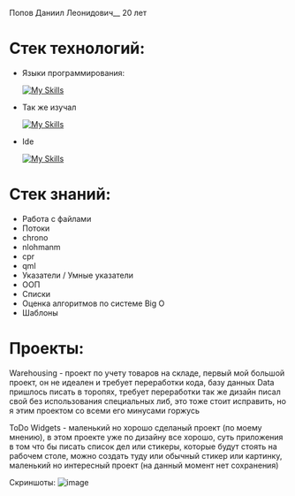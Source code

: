 Попов Даниил Леонидович__ 20 лет

# Стек технологий:
- Языки программирования:

  [![My Skills](https://skillicons.dev/icons?i=cpp,cmake,qt,unreal)](https://skillicons.dev)

- Так же изучал

  [![My Skills](https://skillicons.dev/icons?i=js,html,css,php,mysql,cs,unity,github)](https://skillicons.dev)

- Ide

  [![My Skills](https://skillicons.dev/icons?i=qt,clion,visualstudio,vscode)](https://skillicons.dev)

# Стек знаний:
- Работа с файлами
- Потоки
- chrono
- nlohmanm
- cpr
- qml
- Указатели / Умные указатели
- ООП
- Списки
- Оценка алгоритмов по системе Big O
- Шаблоны
  
# Проекты:

Warehousing - проект по учету товаров на складе, первый мой большой проект, он не идеален и требует переработки кода, базу данных Data пришлось писать в торопях, требует переработки
так же дизайн писал свой без использования специальных либ, это тоже стоит исправить, но я этим проектом со всеми его минусами горжусь

ToDo Widgets - маленький но хорошо сделаный проект (по моему мнению), в этом проекте уже по дизайну все хорошо, суть приложения в том что бы писать список дел или стикеры, которые будут стоять на рабочем столе, можно создать туду или обычный стикер или картинку, маленький но интересный проект (на данный момент нет сохранения)

Скриншоты:
![image](https://github.com/user-attachments/assets/3ff02b5a-8855-40d2-b600-e124c2c8f714)


